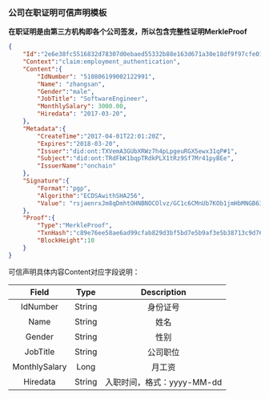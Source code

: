 ### 公司在职证明可信声明模板

**在职证明是由第三方机构即各个公司签发，所以包含完整性证明MerkleProof**

```json
{
	"Id":"2e6e38fc5516832d78307d0ebaed55332b88e163d671a30e18df9f97cfe01fb5",
	"Context":"claim:employment_authentication",
	"Content":{
		"IdNumber": "510806199002122991",
		"Name": "zhangsan",
		"Gender":"male",
		"JobTitle": "SoftwareEngineer",
		"MonthlySalary": 3000.00,
		"Hiredata": "2017-03-20",
	},
	"Metadata":{
		"CreateTime":"2017-04-01T22:01:20Z",
		"Expires":"2018-03-20",
		"Issuer":"did:ont:TXVemA3GUbXRWz7h4pLpgeuRGX5ewx31qP#1",
		"Subject":"did:ont:TRdFbK1bqpTRdkPLX1tRz9Sf7Mr41pyBEe",
		"IssuerName":"onchain"
	},
	"Signature":{
		"Format":"pgp",
		"Algorithm":"ECDSAwithSHA256",
		"Value": "rsjaenrxJm8qDmhtOHNBNOCOlvz/GC1c6CMnUb7KOb1jmHbMNGB63VXhtKflwSggyu1cVBK14/0t7qELqIrNmQ=="
	},
	"Proof":{
		"Type":"MerkleProof",
		"TxnHash":"c89e76ee58ae6ad99cfab829d3bf5bd7e5b9af3e5b38713c9d76ef2dcba2c8e0",
		"BlockHeight":10
	}
}
```



可信声明具体内容Content对应字段说明：

| Field     |     Type |   Description   | 
| :--------------: | :--------:| :------: |
|    IdNumber|   String|  身份证号  |
|    Name|   String|  姓名  |
|    Gender|   String| 性别   |
|    JobTitle|   String|  公司职位  |
|    MonthlySalary|   Long|  月工资  |
|    Hiredata|   String|  入职时间，格式：yyyy-MM-dd  |
